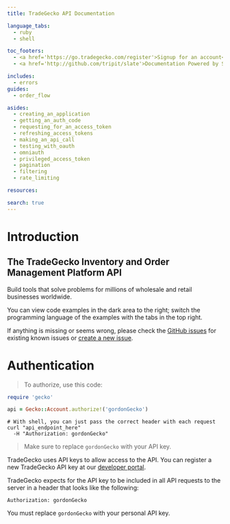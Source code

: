 ```yaml
---
title: TradeGecko API Documentation

language_tabs:
  - ruby
  - shell

toc_footers:
  - <a href='https://go.tradegecko.com/register'>Signup for an account</a>
  - <a href='http://github.com/tripit/slate'>Documentation Powered by Slate</a>

includes:
  - errors
guides:
  - order_flow

asides:
  - creating_an_application
  - getting_an_auth_code
  - requesting_for_an_access_token
  - refreshing_access_tokens
  - making_an_api_call
  - testing_with_oauth
  - omniauth
  - privileged_access_token
  - pagination
  - filtering
  - rate_limiting

resources:

search: true
---
```


# Introduction

## The TradeGecko Inventory and Order Management Platform API

Build tools that solve problems for millions of wholesale and retail businesses worldwide.

You can view code examples in the dark area to the right; switch the programming language of the examples with the tabs in the top right.

If anything is missing or seems wrong, please check the [GitHub issues](https://github.com/tradegecko/smaug/issues)
for existing known issues or [create a new issue](https://github.com/tradegecko/smaug/issues/new).

# Authentication

> To authorize, use this code:

```ruby
require 'gecko'

api = Gecko::Account.authorize!('gordonGecko')
```

```shell
# With shell, you can just pass the correct header with each request
curl "api_endpoint_here"
  -H "Authorization: gordonGecko"
```

> Make sure to replace `gordonGecko` with your API key.

TradeGecko uses API keys to allow access to the API. You can register a new TradeGecko API key at our [developer portal](http://developer.tradegecko.com/).

TradeGecko expects for the API key to be included in all API requests to the server in a header that looks like the following:

`Authorization: gordonGecko`

<aside class="notice">
You must replace <code>gordonGecko</code> with your personal API key.
</aside>
